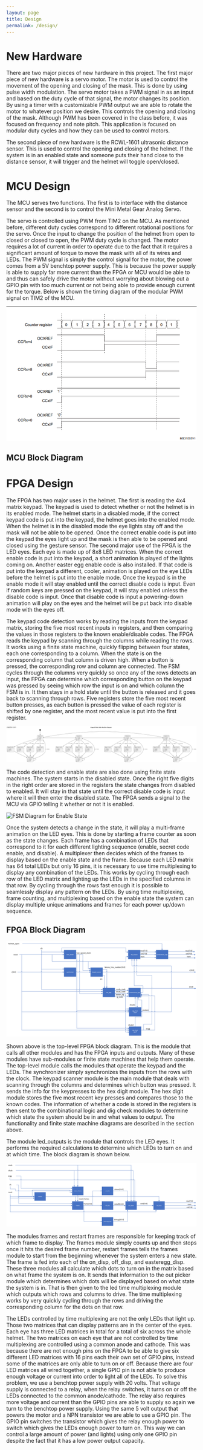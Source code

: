 ```yaml
---
layout: page
title: Design
permalink: /design/
---
```

# New Hardware
There are two major pieces of new hardware in this project. The first major piece of new hardware is a servo motor.  The motor is used to control the movement of the opening and closing of the mask. This is done by using pulse width modulation. The servo motor takes a PWM signal in as an input and based on the duty cycle of that signal, the motor changes its position. By using a timer with a customizable PWM output we are able to rotate the motor to whatever position we desire. This controls the opening and closing of the mask. Although PWM has been covered in the class before, it was focused on frequency and note pitch. This application is focused on modular duty cycles and how they can be used to control motors. 


The second piece of new hardware is the RCWL-1601 ultrasonic distance sensor. This is used to control the opening and closing of the helmet. If the system is in an enabled state and someone puts their hand close to the distance sensor, it will trigger and the helmet will toggle open/closed.

# MCU Design

The MCU serves two functions. The first is to interface with the distance sensor and the second is to control the Mini Metal Gear Analog Servo. 

The servo is controlled using PWM from TIM2 on the MCU. As mentioned before, different duty cycles correspond to different rotational positions for the servo. Once the input to change the position of the helmet from open to closed or closed to open, the PWM duty cycle is changed. The motor requires a lot of current in order to operate due to the fact that it requires a significant amount of torque to move the mask with all of its wires and LEDs. The PWM signal is simply the control signal for the motor, the power comes from a 5V benchtop power supply. This is because the power supply is able to supply far more current than the FPGA or MCU would be able to and thus can safely drive the motor without worrying about blowing out a GPIO pin with too much current or not being able to provide enough current for the torque. Below is shown the timing diagram of the modular PWM signal on TIM2 of the MCU.

![PWM Diagram](./assets/img/TIM2PWM.png)

## MCU Block Diagram

# FPGA Design
The FPGA has two major uses in the helmet. The first is reading the 4x4 matrix keypad. The keypad is used to detect whether or not the helmet is in its enabled mode. The helmet starts in a disabled mode, if the correct keypad code is put into the keypad, the helmet goes into the enabled mode. When the helmet is in the disabled mode the eye lights stay off and the mask will not be able to be opened. Once the correct enable code is put into the keypad the eyes light up and the mask is then able to be opened and closed using the gesture sensor. The second major use of the FPGA is the LED eyes. Each eye is made up of 8x8 LED matrices. When the correct enable code is put into the keypad, a short animation is played of the lights coming on. Another easter egg enable code is also installed. If that code is put into the keypad a different, cooler, animation is played on the eye LEDs before the helmet is put into the enable mode.
Once the keypad is in the enable mode it will stay enabled until the correct disable code is input. Even if random keys are pressed on the keypad, it will stay enabled unless the disable code is input. Once that disable code is input a powering-down animation will play on the eyes and the helmet will be put back into disable mode with the eyes off.

The keypad code detection works by reading the inputs from the keypad matrix, storing the five most recent inputs in registers, and then comparing the values in those registers to the known enable/disable codes. The FPGA reads the keypad by scanning through the columns while reading the rows. It works using a finite state machine, quickly flipping between four states, each one corresponding to a column. When the state is on the corresponding column that column is driven high. When a button is pressed, the corresponding row and column are connected. The FSM cycles through the columns very quickly so once any of the rows detects an input, the FPGA can determine which corresponding button on the keypad was pressed by seeing which row the input is on and which column the FSM is in. It then stays in a hold state until the button is released and it goes back to scanning through rows. Five registers store the five most recent button presses, as each button is pressed the value of each register is shifted by one register, and the most recent value is put into the first register.

  ![Keypad FSM Diagram](./assets/img/keypadFSM.png)




The code detection and enable state are also done using finite state machines. The system starts in the disabled state. Once the right five digits in the right order are stored in the registers the state changes from disabled to enabled. It will stay in that state until the correct disable code is input where it will then enter the disabled state. The FPGA sends a signal to the MCU via GPIO telling it whether or not it is enabled. 

  ![FSM Diagram for Enable State](.docs/assets/img/enablecodeFSM.png)

Once the system detects a change in the state, it will play a multi-frame animation on the LED eyes. This is done by starting a frame counter as soon as the state changes. Each frame has a combination of LEDs that correspond to it for each different lighting sequence (enable, secret code enable, and disable). A multiplexer then decides which of the frames to display based on the enable state and the frame. Because each LED matrix has 64 total LEDs but only 16 pins, it is necessary to use time multiplexing to display any combination of the LEDs. This works by cycling through each row of the LED matrix and lighting up the LEDs in the specified columns in that row. By cycling through the rows fast enough it is possible to seamlessly display any pattern on the LEDs. By using time multiplexing, frame counting, and multiplexing based on the enable state the system can display multiple unique animations and frames for each power up/down sequence.






## FPGA Block Diagram

  ![FPGA Top Level Block Diagram](./assets/schematics/FPGATopBlock.png)

Shown above is the top-level FPGA block diagram. This is the module that calls all other modules and has the FPGA inputs and outputs. Many of these modules have sub-modules or finite state machines that help them operate. The top-level module calls the modules that operate the keypad and the LEDs. The synchronizer simply synchronizes the inputs from the rows with the clock. The keypad scanner module is the main module that deals with scanning through the columns and determines which button was pressed. It sends the info for the keypresses to the hex digit module. The hex digit module stores the five most recent key presses and compares those to the known codes. The information of whether a code is stored in the registers is then sent to the combinational logic and dig check modules to determine which state the system should be in and what values to output. The functionality and finite state machine diagrams are described in the section above. 

  The module led_outputs is the module that controls the LED eyes. It performs the required calculations to determine which LEDs to turn on and at which time. The block diagram is shown below. 

![LED Block Diagram](./assets/schematics/FPGALEDBlock.png)

The modules frames and restart frames are responsible for keeping track of which frame to display. The frames module simply counts up and then stops once it hits the desired frame number, restart frames tells the frames module to start from the beginning whenever the system enters a new state. The frame is fed into each of the on_disp, off_disp, and easteregg_disp. These three modules all calculate which dots to turn on in the matrix based on what frame the system is on. It sends that information to the out picker module which determines which dots will be displayed based on what state the system is in. That is then given to the led time multiplexing module which outputs which rows and columns to drive. The time multiplexing works by very quickly cycling through the rows and driving the corresponding column for the dots on that row.

The LEDs controlled by time multiplexing are not the only LEDs that light up. Those two matrices that can display patterns are in the center of the eyes. Each eye has three LED matrices in total for a total of six across the whole helmet. The two matrices on each eye that are not controlled by time multiplexing are controlled using a common anode and cathode. This was because there are not enough pins on the FPGA to be able to give six different LED matrices with 16 pins each their own set of GPIO pins, instead some of the matrices are only able to turn on or off. Because there are four LED matrices all wired together, a single GPIO pin is not able to produce enough voltage or current into order to light all of the LEDs. To solve this problem, we use a benchtop power supply with 20 volts. That voltage supply is connected to a relay, when the relay switches, it turns on or off the LEDs connected to the common anode/cathode. The relay also requires more voltage and current than the GPIO pins are able to supply so again we turn to the benchtop power supply. Using the same 5 volt output that powers the motor and a NPN transistor we are able to use a GPIO pin. The GPIO pin switches the transistor which gives the relay enough power to switch which gives the LEDs enough power to turn on. This way we can control a large amount of power (and lights) using only one GPIO pin despite the fact that it has a low power output capacity.

